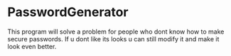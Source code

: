 # PasswordGenerator
This program will solve a problem for people who dont know how to make secure passwords. If u dont like its looks u can still modify it and make it look even better.
